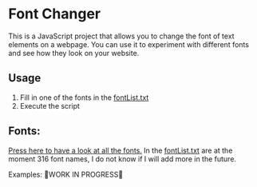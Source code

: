 # Font Changer

This is a JavaScript project that allows you to change the font of text elements on a webpage. You can use it to experiment with different fonts and see how they look on your website.

## Usage

1. Fill in one of the fonts in the [fontList.txt](./fontList.txt)
2. Execute the script

## Fonts:
[Press here to have a look at all the fonts.](./fontList.txt)
In the [fontList.txt](./fontList.txt) are at the moment 316 font names, I do not know if I will add more in the future.

Examples:
🚧WORK IN PROGRESS🚧
